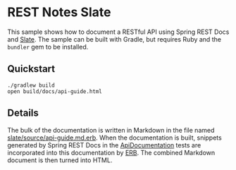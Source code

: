 # REST Notes Slate

This sample shows how to document a RESTful API using Spring REST Docs and [Slate][1].
The sample can be built with Gradle, but requires Ruby and the `bundler` gem to
be installed.

## Quickstart

```
./gradlew build
open build/docs/api-guide.html
```

## Details

The bulk of the documentation is written in Markdown in the file named
[slate/source/api-guide.md.erb][2]. When the documentation is built, snippets generated by
Spring REST Docs in the [ApiDocumentation][3] tests are incorporated into this
documentation by [ERB][4]. The combined Markdown document is then turned into HTML.

[1]: https://github.com/lord/slate
[2]: slate/source/api-guide.html.md.erb
[3]: src/test/java/com/example/notes/ApiDocumentation.java
[4]: https://ruby-doc.org/stdlib-2.2.3/libdoc/erb/rdoc/ERB.html